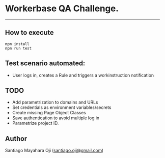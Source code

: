# Workerbase QA Challenge.

---

## How to execute

```
npm install
npm run test
```

## Test scenario automated:

- User logs in, creates a Rule and triggers a workinstruction notification

## TODO

- Add parametrization to domains and URLs
- Set credentials as environment variables/secrets
- Create missing Page Object Classes
- Save authentication to avoid multiple log in
- Parametrize project ID.

## Author

Santiago Mayahara Oji (santiago.oji@gmail.com)
